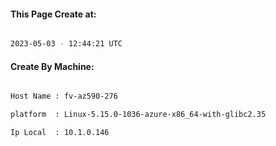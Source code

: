 
   
#### This Page Create at:

```bash

2023-05-03 - 12:44:21 UTC

```

#### Create By Machine:

```bash

Host Name : fv-az590-276

platform  : Linux-5.15.0-1036-azure-x86_64-with-glibc2.35

Ip Local  : 10.1.0.146

```

